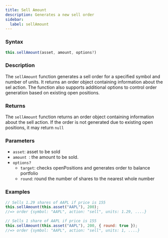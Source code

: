 ```yaml
---
title: Sell Amount
description: Generates a new sell order
sidebar:
  label: sellAmount
---
```


### Syntax

```javascript
this.sellAmount(asset, amount, options?)
```

### Description

The `sellAmount` function generates a sell order for a specified symbol and number of units. It returns an order object containing information about the sel action.
The function also supports additional options to control order generation based on existing open positions.

### Returns

The `sellAmount` function returns an order object containing information about the sell action. If the order is not generated due to existing open positions, it may return `null`&#x20;

### Parameters

- `asset`: asset to be sold
- `amount `: the amount to be sold.
- `options?`
  - `target`: checks openPositions and generates order to balance portfolio
  - `round`: round the number of shares to the nearest whole number

### Examples

```javascript
// Sells 1.29 shares of AAPL if price is 155
this.sellAmount(this.asset("AAPL"), 200);
//=> order {symbol: "AAPL", action: "sell", units: 1.29, ....}

// Sells 1 share of AAPL if price is 155
this.sellAmount(this.asset("AAPL"), 200, { round: true });
//=> order {symbol: "AAPL", action: "sell", units: 1, ....}
```
